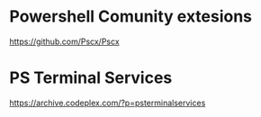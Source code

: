 # Powershell Comunity extesions

https://github.com/Pscx/Pscx


# PS Terminal Services
https://archive.codeplex.com/?p=psterminalservices
